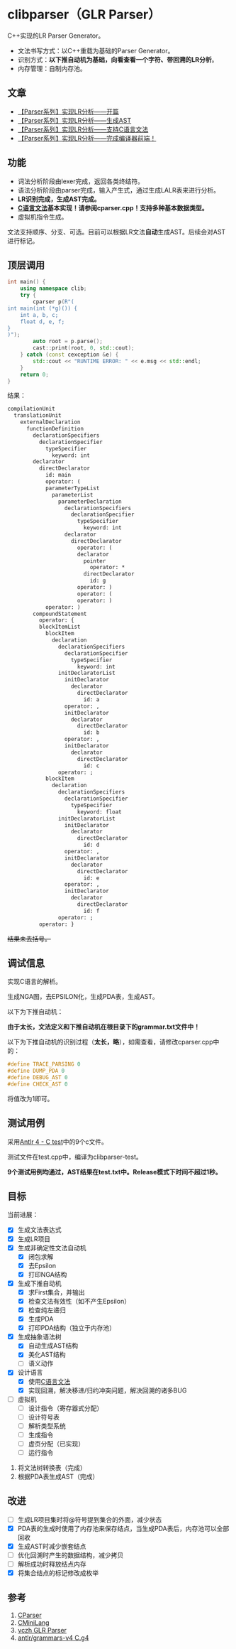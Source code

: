 # clibparser（GLR Parser）

C++实现的LR Parser Generator。

- 文法书写方式：以C++重载为基础的Parser Generator。
- 识别方式：**以下推自动机为基础，向看查看一个字符、带回溯的LR分析**。
- 内存管理：自制内存池。

## 文章

- [【Parser系列】实现LR分析——开篇](https://zhuanlan.zhihu.com/p/52478414)
- [【Parser系列】实现LR分析——生成AST](https://zhuanlan.zhihu.com/p/52528516)
- [【Parser系列】实现LR分析——支持C语言文法](https://zhuanlan.zhihu.com/p/52812144)
- [【Parser系列】实现LR分析——完成编译器前端！](https://zhuanlan.zhihu.com/p/53070412)

## 功能

- 词法分析阶段由lexer完成，返回各类终结符。
- 语法分析阶段由parser完成，输入产生式，通过生成LALR表来进行分析。
- **LR识别完成，生成AST完成。**
- **[C语言文法](https://github.com/antlr/grammars-v4/blob/master/c/C.g4)基本实现！请参阅cparser.cpp！支持多种基本数据类型。**
- 虚拟机指令生成。

文法支持顺序、分支、可选。目前可以根据LR文法**自动**生成AST。后续会对AST进行标记。

## 顶层调用

```cpp
int main() {
    using namespace clib;
    try {
        cparser p(R"(
int main(int (*g)()) {
    int a, b, c;
    float d, e, f;
}
)");
        auto root = p.parse();
        cast::print(root, 0, std::cout);
    } catch (const cexception &e) {
        std::cout << "RUNTIME ERROR: " << e.msg << std::endl;
    }
    return 0;
}
```

结果：
```txt
compilationUnit
  translationUnit
    externalDeclaration
      functionDefinition
        declarationSpecifiers
          declarationSpecifier
            typeSpecifier
              keyword: int
        declarator
          directDeclarator
            id: main
            operator: (
            parameterTypeList
              parameterList
                parameterDeclaration
                  declarationSpecifiers
                    declarationSpecifier
                      typeSpecifier
                        keyword: int
                  declarator
                    directDeclarator
                      operator: (
                      declarator
                        pointer
                          operator: *
                        directDeclarator
                          id: g
                      operator: )
                      operator: (
                      operator: )
            operator: )
        compoundStatement
          operator: {
          blockItemList
            blockItem
              declaration
                declarationSpecifiers
                  declarationSpecifier
                    typeSpecifier
                      keyword: int
                initDeclaratorList
                  initDeclarator
                    declarator
                      directDeclarator
                        id: a
                  operator: ,
                  initDeclarator
                    declarator
                      directDeclarator
                        id: b
                  operator: ,
                  initDeclarator
                    declarator
                      directDeclarator
                        id: c
                operator: ;
            blockItem
              declaration
                declarationSpecifiers
                  declarationSpecifier
                    typeSpecifier
                      keyword: float
                initDeclaratorList
                  initDeclarator
                    declarator
                      directDeclarator
                        id: d
                  operator: ,
                  initDeclarator
                    declarator
                      directDeclarator
                        id: e
                  operator: ,
                  initDeclarator
                    declarator
                      directDeclarator
                        id: f
                operator: ;
          operator: }
```
~~结果未去括号。~~

## 调试信息

实现C语言的解析。

生成NGA图，去EPSILON化，生成PDA表，生成AST。

以下为下推自动机：

**由于太长，文法定义和下推自动机在根目录下的grammar.txt文件中！**

以下为下推自动机的识别过程（**太长，略**），如需查看，请修改cparser.cpp中的：

```cpp
#define TRACE_PARSING 0
#define DUMP_PDA 0
#define DEBUG_AST 0
#define CHECK_AST 0
```

将值改为1即可。

## 测试用例

采用[Antlr 4 - C test](https://github.com/antlr/grammars-v4/tree/master/c/examples)中的9个c文件。

测试文件在test.cpp中，编译为clibparser-test。

**9个测试用例均通过，AST结果在test.txt中。Release模式下时间不超过1秒。**

## 目标

当前进展：

- [x] 生成文法表达式
- [x] 生成LR项目
- [x] 生成非确定性文法自动机
    - [x] 闭包求解
    - [x] 去Epsilon
    - [x] 打印NGA结构
- [x] 生成下推自动机
    - [x] 求First集合，并输出
    - [x] 检查文法有效性（如不产生Epsilon）
    - [x] 检查纯左递归
    - [x] 生成PDA
    - [x] 打印PDA结构（独立于内存池）
- [x] 生成抽象语法树
    - [x] 自动生成AST结构
    - [x] 美化AST结构
    - [ ] 语义动作
- [x] 设计语言
    - [x] 使用[C语言文法](https://github.com/antlr/grammars-v4/blob/master/c/C.g4)
    - [x] 实现回溯，解决移进/归约冲突问题，解决回溯的诸多BUG
- [ ] 虚拟机
    - [ ] 设计指令（寄存器式分配）
    - [ ] 设计符号表
    - [ ] 解析类型系统
    - [ ] 生成指令
    - [ ] 虚页分配（已实现）
    - [ ] 运行指令

1. 将文法树转换表（完成）
2. 根据PDA表生成AST（完成）

## 改进

- [ ] 生成LR项目集时将@符号提到集合的外面，减少状态
- [x] PDA表的生成时使用了内存池来保存结点，当生成PDA表后，内存池可以全部回收
- [x] 生成AST时减少嵌套结点
- [ ] 优化回溯时产生的数据结构，减少拷贝
- [ ] 解析成功时释放结点内存
- [x] 将集合结点的标记修改成枚举

## 参考

1. [CParser](https://github.com/bajdcc/CParser)
2. [CMiniLang](https://github.com/bajdcc/CMiniLang)
3. [vczh GLR Parser](https://github.com/vczh-libraries/Vlpp/tree/master/Source/Parsing)
4. [antlr/grammars-v4 C.g4](https://github.com/antlr/grammars-v4/blob/master/c/C.g4)